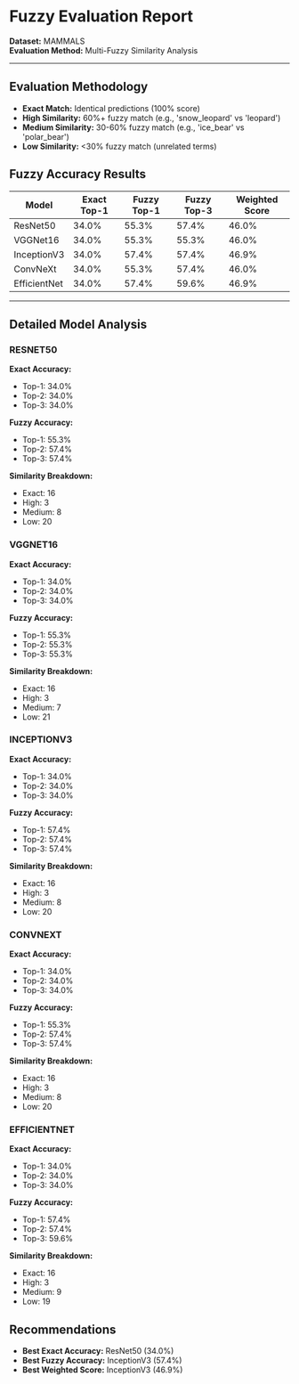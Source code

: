 # Fuzzy Evaluation Report

**Dataset:** MAMMALS  
**Evaluation Method:** Multi-Fuzzy Similarity Analysis  

---

## Evaluation Methodology

- **Exact Match:** Identical predictions (100% score)
- **High Similarity:** 60%+ fuzzy match (e.g., 'snow_leopard' vs 'leopard')
- **Medium Similarity:** 30-60% fuzzy match (e.g., 'ice_bear' vs 'polar_bear')
- **Low Similarity:** <30% fuzzy match (unrelated terms)

## Fuzzy Accuracy Results

| Model | Exact Top-1 | Fuzzy Top-1 | Fuzzy Top-3 | Weighted Score |
|-------|-------------|-------------|-------------|----------------|
| ResNet50 | 34.0% | 55.3% | 57.4% | 46.0% |
| VGGNet16 | 34.0% | 55.3% | 55.3% | 46.0% |
| InceptionV3 | 34.0% | 57.4% | 57.4% | 46.9% |
| ConvNeXt | 34.0% | 55.3% | 57.4% | 46.0% |
| EfficientNet | 34.0% | 57.4% | 59.6% | 46.9% |

---

## Detailed Model Analysis

### RESNET50

**Exact Accuracy:**
- Top-1: 34.0%
- Top-2: 34.0%
- Top-3: 34.0%

**Fuzzy Accuracy:**
- Top-1: 55.3%
- Top-2: 57.4%
- Top-3: 57.4%

**Similarity Breakdown:**
- Exact: 16
- High: 3
- Medium: 8
- Low: 20

### VGGNET16

**Exact Accuracy:**
- Top-1: 34.0%
- Top-2: 34.0%
- Top-3: 34.0%

**Fuzzy Accuracy:**
- Top-1: 55.3%
- Top-2: 55.3%
- Top-3: 55.3%

**Similarity Breakdown:**
- Exact: 16
- High: 3
- Medium: 7
- Low: 21

### INCEPTIONV3

**Exact Accuracy:**
- Top-1: 34.0%
- Top-2: 34.0%
- Top-3: 34.0%

**Fuzzy Accuracy:**
- Top-1: 57.4%
- Top-2: 57.4%
- Top-3: 57.4%

**Similarity Breakdown:**
- Exact: 16
- High: 3
- Medium: 8
- Low: 20

### CONVNEXT

**Exact Accuracy:**
- Top-1: 34.0%
- Top-2: 34.0%
- Top-3: 34.0%

**Fuzzy Accuracy:**
- Top-1: 55.3%
- Top-2: 57.4%
- Top-3: 57.4%

**Similarity Breakdown:**
- Exact: 16
- High: 3
- Medium: 8
- Low: 20

### EFFICIENTNET

**Exact Accuracy:**
- Top-1: 34.0%
- Top-2: 34.0%
- Top-3: 34.0%

**Fuzzy Accuracy:**
- Top-1: 57.4%
- Top-2: 57.4%
- Top-3: 59.6%

**Similarity Breakdown:**
- Exact: 16
- High: 3
- Medium: 9
- Low: 19

## Recommendations

- **Best Exact Accuracy:** ResNet50 (34.0%)
- **Best Fuzzy Accuracy:** InceptionV3 (57.4%)
- **Best Weighted Score:** InceptionV3 (46.9%)
